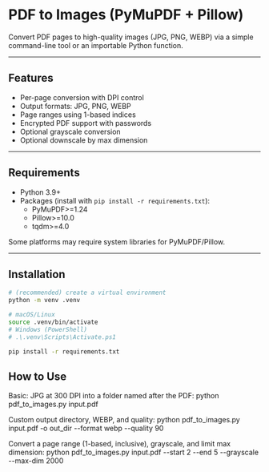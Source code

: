 # PDF to Images (PyMuPDF + Pillow)

Convert PDF pages to high-quality images (JPG, PNG, WEBP) via a simple command-line tool or an importable Python function.

---

## Features

- Per-page conversion with DPI control
- Output formats: JPG, PNG, WEBP
- Page ranges using 1-based indices
- Encrypted PDF support with passwords
- Optional grayscale conversion
- Optional downscale by max dimension
---

## Requirements

- Python 3.9+
- Packages (install with `pip install -r requirements.txt`):
  - PyMuPDF>=1.24
  - Pillow>=10.0
  - tqdm>=4.0

Some platforms may require system libraries for PyMuPDF/Pillow.

---

## Installation

```bash
# (recommended) create a virtual environment
python -m venv .venv

# macOS/Linux
source .venv/bin/activate
# Windows (PowerShell)
# .\.venv\Scripts\Activate.ps1

pip install -r requirements.txt
```

## How to Use

Basic: JPG at 300 DPI into a folder named after the PDF:
python pdf_to_images.py input.pdf

Custom output directory, WEBP, and quality:
python pdf_to_images.py input.pdf -o out_dir --format webp --quality 90

Convert a page range (1-based, inclusive), grayscale, and limit max dimension:
python pdf_to_images.py input.pdf --start 2 --end 5 --grayscale --max-dim 2000
